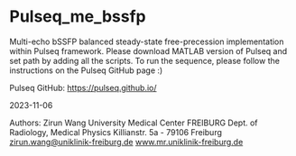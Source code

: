 # Pulseq_me_bssfp

Multi-echo bSSFP balanced steady-state free-precession implementation within Pulseq framework. Please download MATLAB version of Pulseq and set path by adding all the scripts. To run the sequence, please follow the instructions on the Pulseq GitHub page :)

Pulseq GitHub: https://pulseq.github.io/


2023-11-06

Authors:   Zirun Wang
           University Medical Center FREIBURG
           Dept. of Radiology, Medical Physics
           Killianstr. 5a - 79106 Freiburg
           zirun.wang@uniklinik-freiburg.de
           www.mr.uniklinik-freiburg.de
